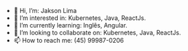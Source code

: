 - 👋 Hi, I’m: Jakson Lima
- 👀 I’m interested in: Kubernetes, Java, ReactJs.
- 🌱 I’m currently learning: Inglês, Angular.
- 💞️ I’m looking to collaborate on: Kubernetes, Java, ReactJs.
- 📫 How to reach me: (45) 99987-0206

<!---
jaksonlimaamcom/jaksonlimaamcom is a ✨ special ✨ repository because its `README.md` (this file) appears on your GitHub profile.
You can click the Preview link to take a look at your changes.
--->
